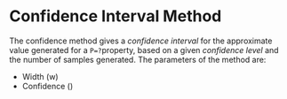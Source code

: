# Confidence Interval Method

The confidence method gives a *confidence interval* for the approximate value generated for a `P=?`property, based on a given *confidence level* and the number of samples generated. The parameters of the method are:

- Width (w)
- Confidence ()